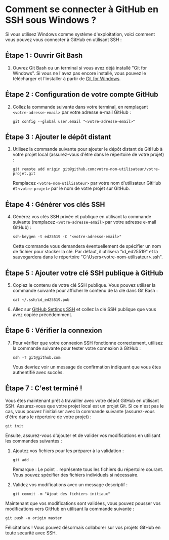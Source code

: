 # Comment se connecter à GitHub en SSH sous Windows ?

Si vous utilisez Windows comme système d'exploitation, voici comment vous pouvez vous connecter à GitHub en utilisant SSH :

## Étape 1 : Ouvrir Git Bash

1. Ouvrez Git Bash ou un terminal si vous avez déjà installé "Git for Windows". Si vous ne l'avez pas encore installé, vous pouvez le télécharger et l'installer à partir de [Git for Windows](https://gitforwindows.org/).

## Étape 2 : Configuration de votre compte GitHub

2. Collez la commande suivante dans votre terminal, en remplaçant `<votre-adresse-email>` par votre adresse e-mail GitHub :
   ```shell
   git config --global user.email "<votre-adresse-email>"
   ```

## Étape 3 : Ajouter le dépôt distant

3. Utilisez la commande suivante pour ajouter le dépôt distant de GitHub à votre projet local (assurez-vous d'être dans le répertoire de votre projet) :
   ```shell
   git remote add origin git@github.com:votre-nom-utilisateur/votre-projet.git
   ```
   Remplacez `<votre-nom-utilisateur>` par votre nom d'utilisateur GitHub et `<votre-projet>` par le nom de votre projet sur GitHub.

## Étape 4 : Générer vos clés SSH

4. Générez vos clés SSH privée et publique en utilisant la commande suivante (remplacez `<votre-adresse-email>` par votre adresse e-mail GitHub) :
   ```shell
   ssh-keygen -t ed25519 -C "<votre-adresse-email>"
   ```

   Cette commande vous demandera éventuellement de spécifier un nom de fichier pour stocker la clé. Par défaut, il utilisera "id_ed25519" et la sauvegardera dans le répertoire "C:\Users\<votre-nom-utilisateur>\.ssh\".

## Étape 5 : Ajouter votre clé SSH publique à GitHub

5. Copiez le contenu de votre clé SSH publique. Vous pouvez utiliser la commande suivante pour afficher le contenu de la clé dans Git Bash :
   ```shell
   cat ~/.ssh/id_ed25519.pub
   ```

6. Allez sur [GitHub Settings SSH](https://github.com/settings/ssh/new) et collez la clé SSH publique que vous avez copiée précédemment.

## Étape 6 : Vérifier la connexion

7. Pour vérifier que votre connexion SSH fonctionne correctement, utilisez la commande suivante pour tester votre connexion à GitHub :
   ```shell
   ssh -T git@github.com
   ```

   Vous devriez voir un message de confirmation indiquant que vous êtes authentifié avec succès.

## Étape 7 : C'est terminé !

Vous êtes maintenant prêt à travailler avec votre dépôt GitHub en utilisant SSH. Assurez-vous que votre projet local est un projet Git. Si ce n'est pas le cas, vous pouvez l'initialiser avec la commande suivante (assurez-vous d'être dans le répertoire de votre projet) :

```shell
git init
```

Ensuite, assurez-vous d'ajouter et de valider vos modifications en utilisant les commandes suivantes :

1. Ajoutez vos fichiers pour les préparer à la validation :
   ```shell
   git add .
   ```

   Remarque : Le point `.` représente tous les fichiers du répertoire courant. Vous pouvez spécifier des fichiers individuels si nécessaire.

2. Validez vos modifications avec un message descriptif :
   ```shell
   git commit -m "Ajout des fichiers initiaux"
   ```

Maintenant que vos modifications sont validées, vous pouvez pousser vos modifications vers GitHub en utilisant la commande suivante :

```shell
git push -u origin master
```

Félicitations ! Vous pouvez désormais collaborer sur vos projets GitHub en toute sécurité avec SSH.
